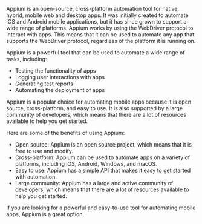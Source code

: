 Appium is an open-source, cross-platform automation tool for native, hybrid, mobile web and desktop apps. 
It was initially created to automate iOS and Android mobile applications, but it has since grown to support a wide range of platforms.
Appium works by using the WebDriver protocol to interact with apps. 
This means that it can be used to automate any app that supports the WebDriver protocol, regardless of the platform it is running on.

Appium is a powerful tool that can be used to automate a wide range of tasks, including:
- Testing the functionality of apps
- Logging user interactions with apps
- Generating test reports
- Automating the deployment of apps

Appium is a popular choice for automating mobile apps because it is open source, cross-platform, and easy to use. 
It is also supported by a large community of developers, which means that there are a lot of resources available to help you get started.

Here are some of the benefits of using Appium:
- Open source: Appium is an open source project, which means that it is free to use and modify.
- Cross-platform: Appium can be used to automate apps on a variety of platforms, including iOS, Android, Windows, and macOS.
- Easy to use: Appium has a simple API that makes it easy to get started with automation.
- Large community: Appium has a large and active community of developers, which means that there are a lot of resources available to help you get started.

If you are looking for a powerful and easy-to-use tool for automating mobile apps, Appium is a great option.
